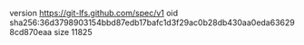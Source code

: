 version https://git-lfs.github.com/spec/v1
oid sha256:36d3798903154bbd87edb17bafc1d3f29ac0b28db430aa0eda636298cd870eaa
size 11825
